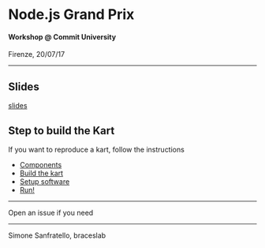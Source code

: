 # Node.js Grand Prix

#### Workshop @ Commit University
Firenze, 20/07/17

---

## Slides

[slides](./doc/Slides.md)

## Step to build the Kart

If you want to reproduce a kart, follow the instructions

- [Components](./doc/Components.md)
- [Build the kart](./doc/Build.md)
- [Setup software](./doc/Setup.md)
- [Run!](./doc/Run.md)

---

Open an issue if you need

---

Simone Sanfratello, braceslab